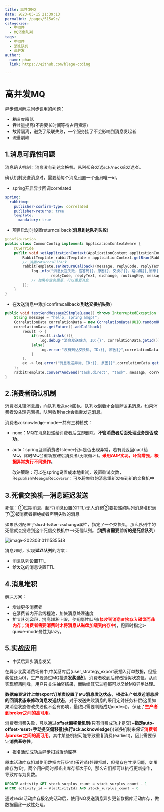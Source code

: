 ```yaml
---
title: 高并发MQ
date: 2023-05-15 21:39:13
permalink: /pages/515a9c/
categories: 
  - 中间件
  - MQ消息队列
tags: 
  - 中间件
  - 消息队列
  - 高并发
author: 
  name: phan
  link: https://github.com/blage-coding

---
```

# 高并发MQ

异步调用解决同步调用的问题：

- 耦合度降低
- 吞吐量提高(不需要长时间等待占用资源)
- 故障隔离，避免了级联失败，一个服务挂了不会影响到消息发起者
- 流量削峰

## 1.消息可靠性问题

消息确认机制：消息没有到达交换机，队列都会发送ack/nack给发送者。

确认机制发送消息时，需要给每个消息设置一个全局唯一id。

- spring开启异步回调correlated

```yaml
spring:
  rabbitmq:
    publisher-confirm-type: correlated
    publisher-returns: true
    template:
      mandatory: true
```

- 项目启动时设置returncallback(**消息到达队列失败**)

```java
@Configuration
public class CommonConfig implements ApplicationContextAware {
    @Override
    public void setApplicationContext(ApplicationContext applicationContext) throws BeansException {
        RabbitTemplate rabbitTemplate = applicationContext.getBean(RabbitTemplate.class);
        // 设置ReturnCallback
        rabbitTemplate.setReturnCallback((message, replyCode, replyText, exchange, routingKey) -> {
            log.info("消息发送失败，应答码{}，原因{}，交换机{}，路由键{},消息{}",
                     replyCode, replyText, exchange, routingKey, message.toString());
            // 如果有业务需要，可以重发消息
        });
    }
}
```

- 在发送消息中添加confirmcallback(**到达交换机失败**)

```java
public void testSendMessage2SimpleQueue() throws InterruptedException {
    String message = "hello, spring amqp!";
    CorrelationData correlationData = new CorrelationData(UUID.randomUUID().toString());
    correlationData.getFuture().addCallback(
        result -> {
            if(result.isAck()){
                log.debug("消息发送成功, ID:{}", correlationData.getId());
            }else{
                log.error("没有到达交换机, ID:{}, 原因{}",correlationData.getId(), result.getReason());
            }
        },
        ex -> log.error("消息发送异常, ID:{}, 原因{}",correlationData.getId(),ex.getMessage())
    );
    rabbitTemplate.convertAndSend("task.direct", "task", message, correlationData);
}
```

## 2.消费者确认机制

消费者处理消息后，向队列发送ack回执，队列收到后才会删除该条消息。如果消费者没处理完宕机，队列收到nack会重新发送消息。

消费者acknowledge-mode一共有三种模式：

- none：MQ在消息投递给消费者后立即删除，**不管消费者后面处理业务是否成功**。

- auto：spring监测消费者listener代码是否出现异常，若有则返回nack给MQ，此时MQ会重新投递给消费者(无限循环)。<font color="red">**采用AOP实现，环绕增强，根据异常执行不同操作**</font>。

  改进策略：可以在spring设置成本地重试，设置重试次数，RepublishMesageRecoverer：可以将失败的消息重新发布到新的交换机中

## 3.死信交换机—消息延迟发送

死信：①过期消息，超时(消息设置的TTL)无人消费②要投递的队列消息堆积满了③被消费者拒绝或者声明失败的消息

如果队列配置了dead-letter-exchange属性，指定了一个交换机，那么队列中的死信就会投递到这个死信交换机中—>死信队列。(**消费者需要监听的是死信队列**)

![image-20230310111535548](https://jsd.cdn.zzko.cn/gh/blage-coding/picx-images-hosting@master/20230515/image-20230310111535548.3sh68t57zc60.webp)

消息超时，实现**延迟队列**的方案：

- 消息队列设置TTL
- 给发送的消息设置TTL

## 4.消息堆积

解决方案：

- 增加更多消费者
- 在消费者内开启线程池，加快消息处理速度
- 扩大队列容积，提高堆积上限。使用惰性队列(<font color="red">**接收到消息直接存入磁盘而非内存；消费者需要消费时才将消息从磁盘加载到内存中**</font>)，配置时指定x-queue-mode属性为lazy。

## 5.实战应用

- 中奖后异步消息发奖

在异步发奖消费场景中,中奖落库后(user_strategy_export表插入订单数据，但授奖位还为0)，生产者通过MQ推送**发奖通知**，消费者收到后修改授奖状态位。从而实现解耦削峰，用户只关注抽奖结果，而后续其它过程都可以交给MQ异步处理。

**数据库表设计上给export订单表设置了MQ消息发送状态**，**根据生产者发送消息后的回调状态来修改消息发送状态**，对于发送失败消息的采用定时任务补偿(这里如果消息状态修改失败也不会有影响，最终只需要判断成功code码)，保证了<font color="red">**生产者到broker之间的高可用**</font>。 

消费者消费失败，可以通过**offset偏移量机制**(只有消费成功才提交)+**指定auto-offset-reset**+**手动提交偏移量(执行ack.acknowledge**())诸多机制来保证<font color="red">**消费者与broker之间的高可用**</font>。其中某些机制可能导致重复消费(earliest)，因此需要保证**消费幂等性**。

- 报名活动成功后异步扣减活动库存

原本活动库存扣减使用数据库行级锁(乐观锁)处理扣减，但是存在并发问题，如果库存为1时，两个用户同时都查出库存都大于0，那么它们都可以执行更新操作，导致库存为负数。

```sql
UPDATE activity SET stock_surplus_count = stock_surplus_count - 1
WHERE activity_id = #{activityId} AND stock_surplus_count > 0
```

通过redis活动库存报名完活动后，使用MQ发送消息异步更新数据库活动库存，做数据最终一致性处理。
